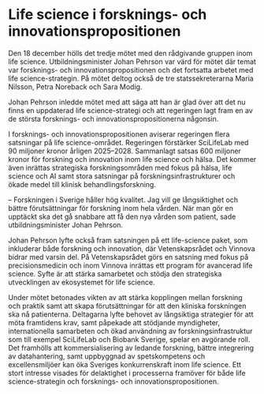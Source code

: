 # Life science i forsknings- och innovationspropositionen

Den 18 december hölls det tredje mötet med den rådgivande gruppen inom life science. Utbildningsminister Johan Pehrson var värd för mötet där temat var forsknings- och innovationspropositionen och det fortsatta arbetet med life science-strategin. På mötet deltog också de tre statssekreterarna Maria Nilsson, Petra Noreback och Sara Modig.

Johan Pehrson inledde mötet med att säga att han är glad över att det nu finns en uppdaterad life science-strategi och att regeringen lagt fram en av de största forsknings- och innovationspropositionerna någonsin.

I forsknings- och innovationspropositionen aviserar regeringen flera satsningar på life science-området. Regeringen förstärker SciLifeLab med 90 miljoner kronor årligen 2025–2028. Sammanlagt satsas 600 miljoner kronor för forskning och innovation inom life science och hälsa. Det kommer även inrättas strategiska forskningsområden med fokus på hälsa, life science och AI samt stora satsningar på forskningsinfrastrukturer och ökade medel till klinisk behandlingsforskning.

– Forskningen i Sverige håller hög kvalitet. Jag vill ge långsiktighet och bättre förutsättningar för forskning inom hela vården. När man gör en upptäckt ska det gå snabbare att få den nya vården som patient, sade utbildningsminister Johan Pehrson.

Johan Pehrson lyfte också fram satsningen på ett life-science paket, som inkluderar både forskning och innovation, där Vetenskapsrådet och Vinnova bidrar med varsin del. På Vetenskapsrådet görs en satsning med fokus på precisionsmedicin och inom Vinnova inrättas ett program för avancerad life science. Syfte är att stärka samarbetet och stödja den strategiska utvecklingen av ekosystemet för life science.

Under mötet betonades vikten av att stärka kopplingen mellan forskning och praktik samt att skapa förutsättningar för att den kliniska forskningen ska nå patienterna. Deltagarna lyfte behovet av långsiktiga strategier för att möta framtidens krav, samt påpekade att stödjande myndigheter, internationella samarbeten och ökad användning av forskningsinfrastruktur som till exempel SciLifeLab och Biobank Sverige, spelar en avgörande roll. Det framhölls att kommersialisering av ledande forskning, bättre integrering av datahantering, samt uppbyggnad av spetskompetens och excellensmiljöer kan öka Sveriges konkurrenskraft inom life science. Ett stort intresse visades för delaktighet i processerna framöver för både life science-strategin och forsknings- och innovationspropositionen.

